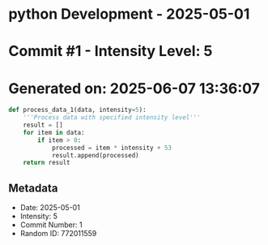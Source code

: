 ﻿# python Development - 2025-05-01
# Commit #1 - Intensity Level: 5
# Generated on: 2025-06-07 13:36:07
```python
def process_data_1(data, intensity=5):
    '''Process data with specified intensity level'''
    result = []
    for item in data:
        if item > 0:
            processed = item * intensity + 53
            result.append(processed)
    return result
```
## Metadata
- Date: 2025-05-01
- Intensity: 5
- Commit Number: 1
- Random ID: 772011559
